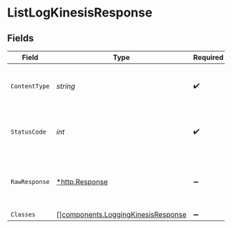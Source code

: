 # ListLogKinesisResponse


## Fields

| Field                                                                                    | Type                                                                                     | Required                                                                                 | Description                                                                              |
| ---------------------------------------------------------------------------------------- | ---------------------------------------------------------------------------------------- | ---------------------------------------------------------------------------------------- | ---------------------------------------------------------------------------------------- |
| `ContentType`                                                                            | *string*                                                                                 | :heavy_check_mark:                                                                       | HTTP response content type for this operation                                            |
| `StatusCode`                                                                             | *int*                                                                                    | :heavy_check_mark:                                                                       | HTTP response status code for this operation                                             |
| `RawResponse`                                                                            | [*http.Response](https://pkg.go.dev/net/http#Response)                                   | :heavy_minus_sign:                                                                       | Raw HTTP response; suitable for custom response parsing                                  |
| `Classes`                                                                                | [][components.LoggingKinesisResponse](../../models/components/loggingkinesisresponse.md) | :heavy_minus_sign:                                                                       | OK                                                                                       |